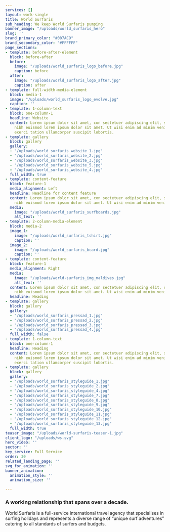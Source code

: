 ```yaml
---
services: []
layout: work-single
title: World Surfaris
sub_heading: We keep World Surfaris pumping
banner_image: "/uploads/world_surfaris_hero"
slug: ''
brand_primary_color: "#007AC9"
brand_secondary_color: "#FFFFFF"
page_sections:
- template: before-after-element
  block: before-after
  before:
    image: "/uploads/world_surfaris_logo_before.jpg"
    caption: before
  after:
    image: "/uploads/world_surfaris_logo_after.jpg"
    caption: after
- template: full-width-media-element
  block: media-1
  image: "/uploads/world_surfaris_logo_evolve.jpg"
  caption: ''
- template: 1-column-text
  block: one-column-1
  headline: Website
  content: Lorem ipsum dolor sit amet, con sectetuer adipiscing elit, sed diam nonummy
    nibh euismod lorem ipsum dolor sit amet. Ut wisi enim ad minim veniam, quis nostrud
    exerci tation ullamcorper suscipit lobortis.
- template: gallery
  block: gallery
  gallery:
  - "/uploads/world_surfaris_website_1.jpg"
  - "/uploads/world_surfaris_website_2.jpg"
  - "/uploads/world_surfaris_website_3.jpg"
  - "/uploads/world_surfaris_website_5.jpg"
  - "/uploads/world_surfaris_website_4.jpg"
  full_width: true
- template: content-feature
  block: feature-1
  media_alignment: Left
  headline: Headline for content feature
  content: Lorem ipsum dolor sit amet, con sectetuer adipiscing elit, sed diam nonummy
    nibh euismod lorem ipsum dolor sit amet. Ut wisi enim ad minim veniam.
  media:
    image: "/uploads/world_surfaris_surfboards.jpg"
    alt_text: ''
- template: 2-column-media-element
  block: media-2
  image_1:
    image: "/uploads/world_surfaris_tshirt.jpg"
    caption: ''
  image_2:
    image: "/uploads/world_surfaris_bcard.jpg"
    caption: ''
- template: content-feature
  block: feature-1
  media_alignment: Right
  media:
    image: "/uploads/world-surfaris_img_maldives.jpg"
    alt_text: ''
  content: Lorem ipsum dolor sit amet, con sectetuer adipiscing elit, sed diam nonummy
    nibh euismod lorem ipsum dolor sit amet. Ut wisi enim ad minim veniam.
  headline: Heading
- template: gallery
  block: gallery
  gallery:
  - "/uploads/world_surfaris_pressad_1.jpg"
  - "/uploads/world_surfaris_pressad_2.jpg"
  - "/uploads/world_surfaris_pressad_3.jpg"
  - "/uploads/world_surfaris_pressad_4.jpg"
  full_width: false
- template: 1-column-text
  block: one-column-1
  headline: Heading
  content: Lorem ipsum dolor sit amet, con sectetuer adipiscing elit, sed diam nonummy
    nibh euismod lorem ipsum dolor sit amet. Ut wisi enim ad minim veniam, quis nostrud
    exerci tation ullamcorper suscipit lobortis.
- template: gallery
  block: gallery
  gallery:
  - "/uploads/world_surfaris_styleguide_1.jpg"
  - "/uploads/world_surfaris_styleguide_2.jpg"
  - "/uploads/world_surfaris_styleguide_4.jpg"
  - "/uploads/world_surfaris_styleguide_7.jpg"
  - "/uploads/world_surfaris_styleguide_8.jpg"
  - "/uploads/world_surfaris_styleguide_9.jpg"
  - "/uploads/world_surfaris_styleguide_10.jpg"
  - "/uploads/world_surfaris_styleguide_11.jpg"
  - "/uploads/world_surfaris_styleguide_12.jpg"
  - "/uploads/world_surfaris_styleguide_13.jpg"
  full_width: true
teaser_image: "/uploads/world-surfaris-teaser-1.jpg"
client_logo: "/uploads/ws.svg"
hero_video: ''
sector: ''
key_service: Full Service
order: 30
related_landing_page: ''
svg_for_animation: ''
banner_animation:
  animation_style: ''
  animation_size: ''

---
```

### **A working relationship that spans over a decade**.

World Surfaris is a full-service international travel agency that specialises in surfing holidays and represents a diverse range of “unique surf adventures” catering to all standards of surfers and budgets.